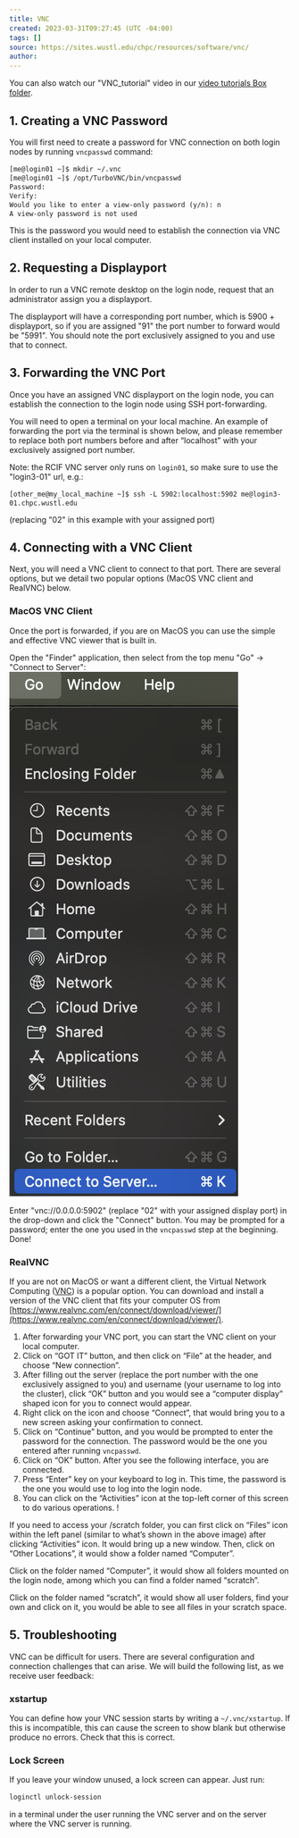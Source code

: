 ```yaml
---
title: VNC
created: 2023-03-31T09:27:45 (UTC -04:00)
tags: []
source: https://sites.wustl.edu/chpc/resources/software/vnc/
author:
---
```

You can also watch our "VNC_tutorial" video in our [video tutorials Box folder](https://wustl.app.box.com/s/denupjvlz6qeulqtkm5lujegp4yxcvfo).
## 1. Creating a VNC Password
You will first need to create a password for VNC connection on both login nodes by running `vncpasswd` command:

```
[me@login01 ~]$ mkdir ~/.vnc
[me@login01 ~]$ /opt/TurboVNC/bin/vncpasswd
Password:
Verify:
Would you like to enter a view-only password (y/n): n
A view-only password is not used
```

This is the password you would need to establish the connection via VNC client installed on your local computer.
## 2. Requesting a Displayport
In order to run a VNC remote desktop on the login node, request that an administrator assign you a displayport.

The displayport will have a corresponding port number, which is 5900 + displayport, so if you are assigned "91" the port number to forward would be "5991". You should note the port exclusively assigned to you and use that to connect.
## 3. Forwarding the VNC Port
Once you have an assigned VNC displayport on the login node, you can establish the connection to the login node using SSH port-forwarding.

You will need to open a terminal on your local machine. An example of forwarding the port via the terminal is shown below, and please remember to replace both port numbers before and after “localhost” with your exclusively assigned port number. 

Note: the RCIF VNC server only runs on `login01`, so make sure to use the "login3-01" url, e.g.:

```
[other_me@my_local_machine ~]$ ssh -L 5902:localhost:5902 me@login3-01.chpc.wustl.edu
```
(replacing "02" in this example with your assigned port)
## 4. Connecting with a VNC Client
Next, you will need a VNC client to connect to that port. There are several options, but we detail two popular options (MacOS VNC client and RealVNC) below.
### MacOS VNC Client
Once the port is forwarded, if you are on MacOS you can use the simple and effective VNC viewer that is built in.

Open the "Finder" application, then select from the top menu "Go" -> "Connect to Server":
![Screenshot of Finder menu](../assets/images/macos_vnc.png)

Enter "vnc://0.0.0.0:5902" (replace "02" with your assigned display port) in the drop-down and click the "Connect" button. You may be prompted for a password; enter the one you used in the  `vncpasswd` step at the beginning. Done!
### RealVNC
If you are not on MacOS or want a different client, the Virtual Network Computing ([VNC](https://www.realvnc.com/en/)) is a popular option. You can download and install a version of the VNC client that fits your computer OS from [https://www.realvnc.com/en/connect/download/viewer/](https://www.realvnc.com/en/connect/download/viewer/).
1. After forwarding your VNC port, you can start the VNC client on your local computer.
2. Click on “GOT IT” button, and then click on “File” at the header, and choose “New connection”.
3. After filling out the server (replace the port number with the one exclusively assigned to you) and username (your username to log into the cluster), click “OK” button and you would see a “computer display” shaped icon for you to connect would appear.
4. Right click on the icon and choose “Connect”, that would bring you to a new screen asking your confirmation to connect.
5. Click on “Continue” button, and you would be prompted to enter the password for the connection. The password would be the one you entered after running `vncpasswd`.
6. Click on “OK” button. After you see the following interface, you are connected.
7. Press “Enter” key on your keyboard to log in. This time, the password is the one you would use to log into the login node.
8. You can click on the “Activities” icon at the top-left corner of this screen to do various operations. !

If you need to access your /scratch folder, you can first click on “Files” icon within the left panel (similar to what’s shown in the above image) after clicking “Activities” icon. It would bring up a new window. Then, click on “Other Locations”, it would show a folder named “Computer”.

Click on the folder named “Computer”, it would show all folders mounted on the login node, among which you can find a folder named “scratch”.

Click on the folder named “scratch”, it would show all user folders, find your own and click on it, you would be able to see all files in your scratch space.

## 5. Troubleshooting
VNC can be difficult for users. There are several configuration and connection challenges that can arise. We will build the following list, as we receive user feedback:
### xstartup
You can define how your VNC session starts by writing a `~/.vnc/xstartup`. If this is incompatible, this can cause the screen to show blank but otherwise produce no errors. Check that this is correct.
### Lock Screen
If you leave your window unused, a lock screen can appear. Just run:
```bash
loginctl unlock-session
```
in a terminal under the user running the VNC server and on the server where the VNC server is running.